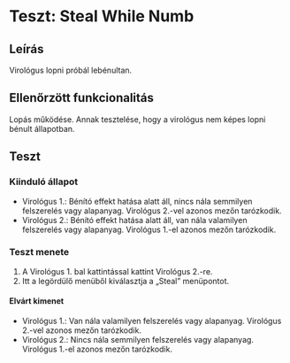 # Teszt: Steal While Numb

## Leírás

Virológus lopni próbál lebénultan.

## Ellenőrzött funkcionalitás

Lopás működése. Annak tesztelése, hogy a virológus nem képes lopni bénult állapotban.

## Teszt

### Kiinduló állapot

- Virológus 1.: Bénító effekt hatása alatt áll, nincs nála semmilyen felszerelés vagy alapanyag. Virológus 2.-vel azonos mezőn tarózkodik.
- Virológus 2.: Bénító effekt hatása alatt áll, van nála valamilyen felszerelés vagy alapanyag. Virológus 1.-el azonos mezőn tarózkodik.

### Teszt menete

1. A Virológus 1. bal kattintással kattint Virológus 2.-re.
2. Itt a legördülő menüből kiválasztja a „Steal” menüpontot.

#### Elvárt kimenet

- Virológus 1.: Van nála valamilyen felszerelés vagy alapanyag. Virológus 2.-vel azonos mezőn tarózkodik.
- Virológus 2.: Nincs nála semmilyen felszerelés vagy alapanyag. Virológus 1.-el azonos mezőn tarózkodik.
